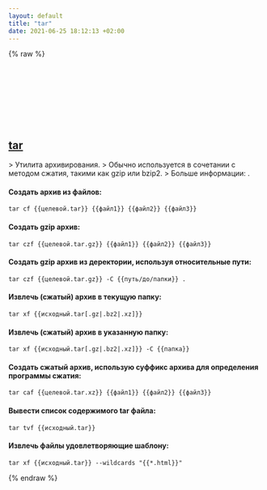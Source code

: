 ```yaml
---
layout: default
title: "tar"
date: 2021-06-25 18:12:13 +02:00
---
```

{% raw %}
<h2 id="tar">
  <a href="/ru/common/tar.html">tar</a> <a href="#tar"><svg class="icon">
    <use href="/assets/images/unicode_sprite.svg#link" />
  </svg></a>
</h2>
> Утилита архивирования.
> Обычно используется в сочетании с методом сжатия, такими как gzip или bzip2.
> Больше информации: <https://www.gnu.org/software/tar>.

#### Создать архив из файлов:
```shell
tar cf {{целевой.tar}} {{файл1}} {{файл2}} {{файл3}}
```
#### Создать gzip архив:
```shell
tar czf {{целевой.tar.gz}} {{файл1}} {{файл2}} {{файл3}}
```
#### Создать gzip архив из деректории, используя относительные пути:
```shell
tar czf {{целевой.tar.gz}} -C {{путь/до/папки}} .
```
#### Извлечь (сжатый) архив в текущую папку:
```shell
tar xf {{исходный.tar[.gz|.bz2|.xz]}}
```
#### Извлечь (сжатый) архив в указанную папку:
```shell
tar xf {{исходный.tar[.gz|.bz2|.xz]}} -C {{папка}}
```
#### Создать сжатый архив, использую суффикс архива для определения программы сжатия:
```shell
tar caf {{целевой.tar.xz}} {{файл1}} {{файл2}} {{файл3}}
```
#### Вывести список содержимого tar файла:
```shell
tar tvf {{исходный.tar}}
```
#### Извлечь файлы удовлетворяющие шаблону:
```shell
tar xf {{исходный.tar}} --wildcards "{{*.html}}"
```
{% endraw %}
